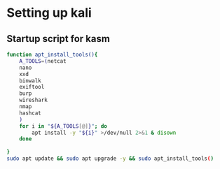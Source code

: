 # Setting up kali

## Startup script for kasm

```sh
function apt_install_tools(){
	A_TOOLS=(netcat
    nano
    xxd
    binwalk
	exiftool 
	burp  
	wireshark 
	nmap 
	hashcat
	)
    for i in "${A_TOOLS[@]}"; do
        apt install -y "${i}" >/dev/null 2>&1 & disown
    done
	
}
sudo apt update && sudo apt upgrade -y && sudo apt_install_tools()
```